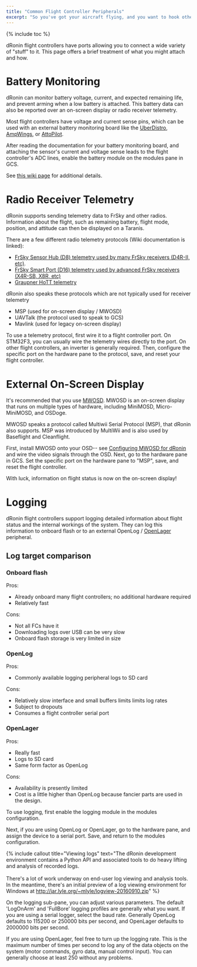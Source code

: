 ```yaml
---
title: "Common Flight Controller Peripherals"
excerpt: "So you've got your aircraft flying, and you want to hook other stuff to it?  OK."
---
```

{% include toc %}

dRonin flight controllers have ports allowing you to connect a wide variety of "stuff" to it.  This page offers a brief treatment of what you might attach and how.

# Battery Monitoring

dRonin can monitor battery voltage, current, and expected remaining life, and prevent arming when a low battery is attached.  This battery data can also be reported over an on-screen display or radio receiver telemetry.

Most flight controllers have voltage and current sense pins, which can be used with an external battery monitoring board like the [UberDistro](https://www.multirotorsuperstore.com/brotronics-uberdistro.html), [AmpWings](https://github.com/Brotronics/AmpWings), or [AttoPilot](https://www.sparkfun.com/products/9028).

After reading the documentation for your battery monitoring board, and attaching the sensor's current and voltage sense leads to the flight controller's ADC lines, enable the battery module on the modules pane in GCS.

See [this wiki page](https://github.com/d-ronin/dRonin/wiki/User-Guide:-Battery-Configuration) for additional details.

# Radio Receiver Telemetry

dRonin supports sending telemetry data to FrSky and other radios.  Information about the flight, such as remaining battery, flight mode, position, and attitude can then be displayed on a Taranis.

There are a few different radio telemetry protocols (Wiki documentation is linked):

* [FrSky Sensor Hub (D8) telemetry used by many FrSky receivers (D4R-II, etc)](https://github.com/d-ronin/dRonin/wiki/User-Guide:-FrSKY-Sensor-Hub).
* [FrSky Smart Port (D16) telemetry used by advanced FrSky receivers (X4R-SB, X8R, etc)](https://github.com/d-ronin/dRonin/wiki/User-Guide:-FrSKY-S.PORT-telemetry)
* [Graupner HoTT telemetry](https://github.com/d-ronin/dRonin/wiki/User-Guide:-Graupner-HoTT-Telemetrie)

dRonin also speaks these protocols which are not typically used for receiver telemetry

* MSP (used for on-screen display / MWOSD)
* UAVTalk (the protocol used to speak to GCS)
* Mavlink (used for legacy on-screen display)

To use a telemetry protocol, first wire it to a flight controller port.  On STM32F3, you can usually wire the telemetry wires directly to the port.  On other flight controllers, an inverter is generally required.  Then, configure the specific port on the hardware pane to the protocol, save, and reset your flight controller.

# External On-Screen Display

It's recommended that you use [MWOSD](https://github.com/ShikOfTheRa/scarab-osd).  MWOSD is an on-screen display that runs on multiple types of hardware, including MiniMOSD, Micro-MiniMOSD, and OSDoge.

MWOSD speaks a protocol called Multiwii Serial Protocol (MSP), that dRonin also supports.  MSP was introduced by MultiWii and is also used by Baseflight and Cleanflight.

First, install MWOSD onto your OSD-- see [Configuring MWOSD for dRonin](doc:configuring-mwosd-for-dronin)  and wire the video signals through the OSD.  Next, go to the hardware pane in GCS.  Set the specific port on the hardware pane to "MSP", save, and reset the flight controller.

With luck, information on flight status is now on the on-screen display!

# Logging

dRonin flight controllers support logging detailed information about flight status and the internal workings of the system.  They can log this information to onboard flash or to an external OpenLog / [OpenLager](https://github.com/d-ronin/openlager/wiki) peripheral.

## Log target comparison

### Onboard flash

Pros:

* Already onboard many flight controllers; no additional hardware required
* Relatively fast

Cons:
* Not all FCs have it
* Downloading logs over USB can be very slow
* Onboard flash storage is very limited in size

### OpenLog

Pros:

* Commonly available logging peripheral logs to SD card

Cons:

* Relatively slow interface and small buffers limits limits log rates
* Subject to dropouts
* Consumes a flight controller serial port

### OpenLager

Pros:
* Really fast
* Logs to SD card
* Same form factor as OpenLog

Cons:
* Availability is presently limited
* Cost is a little higher than OpenLog because fancier parts are used in the design.

To use logging, first enable the logging module in the modules configuration.

Next, if you are using OpenLog or OpenLager, go to the hardware pane, and assign the device to a serial port.  Save, and return to the modules configuration.


{% include callout title="Viewing logs" text="The dRonin development environment contains a Python API and associated tools to do heavy lifting and analysis of recorded logs.<br/><br/>There's a lot of work underway on end-user log viewing and analysis tools.  In the meantime, there's an initial preview of a log viewing environment for Windows at http://jar.lyle.org/~mlyle/logview-20160910.zip" %}

On the logging sub-pane, you can adjust various parameters.  The default 'LogOnArm' and 'FullBore' logging profiles are generally what you want.  If you are using a serial logger, select the baud rate.  Generally OpenLog defaults to 115200 or 250000 bits per second, and OpenLager defaults to 2000000 bits per second.

If you are using OpenLager, feel free to turn up the logging rate.  This is the maximum number of times per second to log any of the data objects on the system (motor commands, gyro data, manual control input).  You can generally choose at least 250 without any problems.

